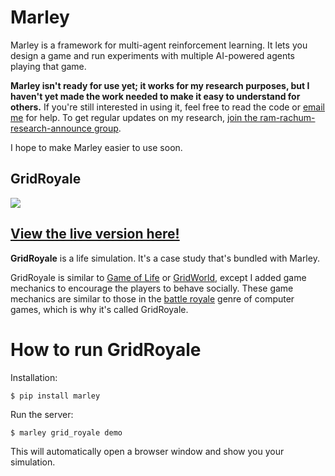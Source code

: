 # Marley #

Marley is a framework for multi-agent reinforcement learning. It lets you design a game and run experiments with multiple AI-powered agents playing that game.

**Marley isn't ready for use yet; it works for my research purposes, but I haven't yet made the work needed to make it easy to understand for others.** If you're still interested in using it, feel free to read the code or [email me](mailto:ram@rachum.com) for help. To get regular updates on my research, [join the ram-rachum-research-announce group](https://groups.google.com/g/ram-rachum-research-announce).

I hope to make Marley easier to use soon.

## GridRoyale ##

![](https://i.imgur.com/pmxEKnR.gif)

## [View the live version here!](https://grid-royale.herokuapp.com/) ##

**GridRoyale** is a life simulation. It's a case study that's bundled with Marley.

GridRoyale is similar to [Game of Life](https://en.wikipedia.org/wiki/Conway%27s_Game_of_Life) or
[GridWorld](https://towardsdatascience.com/reinforcement-learning-implement-grid-world-from-scratch-c5963765ebff),
except I added game mechanics to encourage the players to behave socially. These game mechanics are
similar to those in the [battle royale](https://en.wikipedia.org/wiki/Battle_royale_game) genre of
computer games, which is why it's called GridRoyale.


# How to run GridRoyale #

Installation:

```console
$ pip install marley
```

Run the server:

```console
$ marley grid_royale demo
```

This will automatically open a browser window and show you your simulation.
